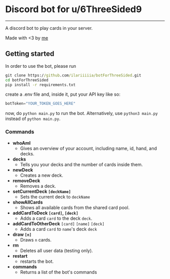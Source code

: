 # Discord bot for u/6ThreeSided9
***
A discord bot to play cards in your server.

Made with <3 by [me](https://github.com/ilariiiiia)

## Getting started

In order to use the bot, please run
```bat
git clone https://github.com/ilariiiiia/botForThreeSided.git
cd botForThreeSided
pip install -r requirements.txt
```
create a .env file and, inside it, put your API key like so:
```py
botToken="YOUR_TOKEN_GOES_HERE"
```
now, do `python main.py` to run the bot. Alternatively, use `python3 main.py` instead of `python main.py`.

### Commands
+ **whoAmI**
    + Gives an overview of your account, including name, id, hand, and decks.
+ **decks**
    + Tells you your decks and the number of cards inside them.
+ **newDeck**
    + Creates a new deck.
+ **removeDeck**
    + Removes a deck.
+ **setCurrentDeck `[deckName]`**
    + Sets the current deck to `deckName`
+ **showAllCards**
    + Shows all available cards from the shared card pool.
+ **addCardToDeck `[card]`, `[deck]`**
    + Adds a card `card` to the deck `deck`.
+ **addCardToOtherDeck** `[card]` `[name]` `[deck]`
    + Adds a card `card` to `name`'s deck `deck`
+ **draw `[n]`**
    + Draws `n` cards.
+ **rm**
    + Deletes all user data (testing only).
+ **restart**
    + restarts the bot.
+ **commands**
    + Returns a list of the bot's commands